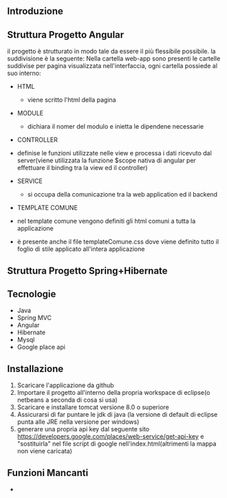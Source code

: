 ## Introduzione

## Struttura Progetto Angular

il progetto è strutturato in modo tale da essere il più flessibile possibile. la suddivisione è la seguente:
Nella cartella web-app sono presenti le cartelle suddivise per pagina visualizzata nell'interfaccia, ogni cartella possiede al suo interno:

  * HTML
     * viene scritto l'html della pagina
  * MODULE
    * dichiara il nomer del modulo e inietta le dipendene necessarie
  
  * CONTROLLER
   *  definise le funzioni utilizzate nelle view e processa i dati ricevuto dal server(viene utilizzata la funzione $scope nativa di angular per effettuare il binding tra la view ed il controller)
  
  * SERVICE
    * si occupa della comunicazione tra la web application ed il backend
    
  * TEMPLATE COMUNE
   * nel template comune vengono definiti gli html comuni a tutta la applicazione
   * è presente anche il file templateComune.css dove viene definito tutto il foglio di stile applicato all'intera applicazione
      
## Struttura Progetto Spring+Hibernate

## Tecnologie
 * Java
 * Spring MVC
 * Angular
 * Hibernate
 * Mysql
 * Google place api
 

## Installazione
1. Scaricare l'applicazione da github
2. Importare il progetto all'interno della propria workspace di eclipse(o netbeans a seconda di cosa si usa)
3. Scaricare e installare tomcat versione 8.0 o superiore
4. Assicurarsi di far puntare le jdk di java (la versione di default di eclipse punta alle JRE nella versione per windows)
5. generare una propria api key dal seguente sito https://developers.google.com/places/web-service/get-api-key e "sostituirla" nel file script di google nell'index.html(altrimenti la mappa non viene caricata)

## Funzioni Mancanti
 * 
